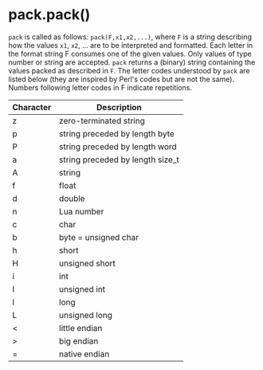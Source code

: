 # pack.pack()

`pack` is called as follows: `pack(F,x1,x2,...)`, where `F` is a string describing
how the values `x1`, `x2`, ... are to be interpreted and formatted. Each letter
in the format string F consumes one of the given values. Only values of type
number or string are accepted. `pack` returns a (binary) string containing the
values packed as described in `F`. The letter codes understood by `pack` are listed
below (they are inspired by Perl's codes but are not the same). Numbers
following letter codes in F indicate repetitions.

|Character|Description|
|---------|-----------|
|z|zero-terminated string|
|p|string preceded by length byte|
|P|string preceded by length word|
|a|string preceded by length size_t|
|A|string|
|f|float|
|d|double|
|n|Lua number|
|c|char|
|b|byte = unsigned char|
|h|short|
|H|unsigned short|
|i|int|
|I|unsigned int|
|l|long|
|L|unsigned long|
|<|little endian|
|>|big endian|
|=|native endian|
